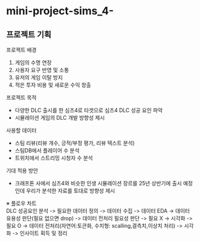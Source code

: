 # mini-project-sims_4-
## 프로젝트 기획

프로젝트 배경
1) 게임의 수명 연장
2) 사용자 요구 반영 및 소통
3) 유저의 게임 이탈 방지
4) 적은 투자 비용 및 새로운 수익 창출

프로젝트 목적
- 다양한 DLC 출시를 한 심즈4로 타겟으로
  심즈4 DLC 성공 요인 파악
- 시뮬레이션 게임의 DLC 개발 방향성 제시

사용할 데이터
- 스팀 리뷰(리뷰 개수, 긍적/부정 평가, 리뷰 텍스트 분석)
- 스팀DB에서 플레이어 수 분석
- 트위치에서 스트리밍 시청자 수 분석

기대 적용 방안
- 크래프톤 사에서 심즈4와 비슷한 인생 시뮬레이션 장르를 25년 상반기에 출시 예정인데
  우리가 분석한 자료를 토대로 방향성 제시

※ 플로우 차트  
DLC 성공요인 분석 -> 필요한 데이터 정의 -> 데이터 수집 -> 데이터 EDA -> 데이터 유용성 판단(필요 없으면 drop)
-> 데이터 전처리 필요성 판단 -> 필요 X -> 시각화
                           -> 필요 O -> 데이터 전처리(자연어:토큰화, 수치형: scalling,결측치,이상치 처리) -> 시각화
-> 인사이트 획득 및 정리
